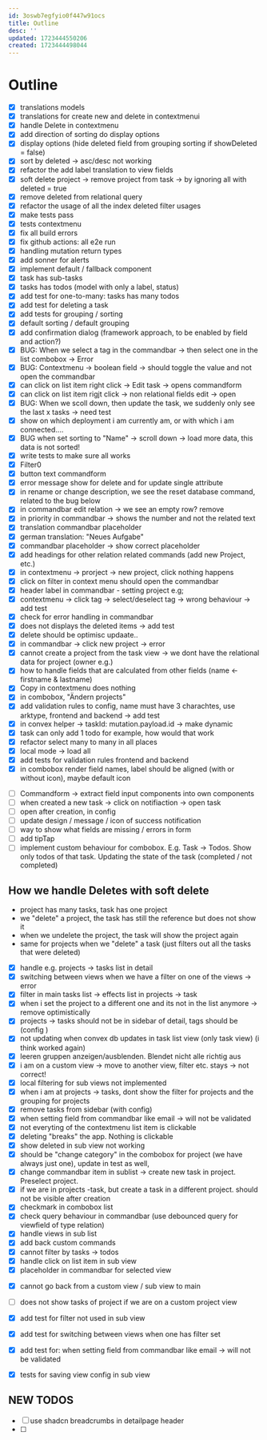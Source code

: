 ```yaml
---
id: 3oswb7egfyio0f447w91ocs
title: Outline
desc: ''
updated: 1723444550206
created: 1723444498044
---
```


# Outline

- [x] translations models
- [x] translations for create new and delete in contextmenui
- [x] handle Delete in contextmenu
- [x] add direction of sorting do display options
- [x] display options (hide deleted field from grouping sorting if showDeleted = false)
- [x] sort by deleted -> asc/desc not working
- [x] refactor the add label translation to view fields
- [x] soft delete project -> remove project from task -> by ignoring all with deleted = true
- [x] remove deleted from relational query
- [x] refactor the usage of all the index deleted filter usages
- [x] make tests pass
- [x] tests contextmenu
- [x] fix all build errors
- [x] fix github actions: all e2e run
- [x] handling mutation return types
- [x] add sonner for alerts
- [x] implement default / fallback component
- [x] task has sub-tasks
- [x] tasks has todos (model with only a label, status)
- [x] add test for one-to-many: tasks has many todos
- [x] add test for deleting a task
- [x] add tests for grouping / sorting
- [x] default sorting / default grouping
- [x] add confirmation dialog (framework approach, to be enabled by field and action?)
- [x] BUG: When we select a tag in the commandbar -> then select one in the list combobox -> Error
- [x] BUG: Contextmenu -> boolean field -> should toggle the value and not open the commandbar
- [x] can click on list item right click -> Edit task -> opens commandform
- [x] can click on list item rigjt click -> non relational fields edit -> open
- [x] BUG: When we scoll down, then update the task, we suddenly only see the last x tasks -> need test
- [x] show on which deployment i am currently am, or with which i am connected....
- [x] BUG when set sorting to "Name" -> scroll down -> load more data, this data is not sorted!
- [x] write tests to make sure all works
- [x] Filter0
- [x] button text commandform
- [x] error message show for delete and for update single attribute
- [x] in rename or change description, we see the reset database command, related to the bug below
- [x] in commandbar edit relation -> we see an empty row? remove
- [x] in priority in commandbar -> shows the number and not the related text
- [x] translation commandbar placeholder
- [x] german translation: "Neues Aufgabe"
- [x] commandbar placeholder -> show correct placeholder
- [x] add headings for other relation related commands (add new Project, etc.)
- [x] in contextmenu -> prorject -> new project, click nothing happens
- [x] click on filter in context menu should open the commandbar
- [x] header label in commandbar - setting project e.g;
- [x] contextmenu -> click tag -> select/deselect tag -> wrong behaviour -> add test
- [x] check for error handling in commandbar
- [x] does not displays the deleted items -> add test
- [x] delete should be optimisc updaate..
- [x] in commandbar -> click new project -> error
- [x] cannot create a project from the task view -> we dont have the relational data for project (owner e.g.)
- [x] how to handle fields that are calculated from other fields (name <- firstname & lastname)
- [x] Copy in contextmenu does nothing
- [x] in combobox, "Ändern projects"
- [x] add validation rules to config, name must have 3 charachtes, use arktype, frontend and backend -> add test
- [x] in convex helper -> taskId: mutation.payload.id -> make dynamic
- [x] task can only add 1 todo for example, how would that work
- [x] refactor select many to many in all places
- [x] local mode -> load all
- [x] add tests for validation rules frontend and backend
- [x] in combobox render field names, label should be aligned (with or without icon), maybe default icon

<!-- FEATURE -->

- [ ] Commandform -> extract field input components into own components
- [ ] when created a new task -> click on notifiaction -> open task
- [ ] open after creation, in config
- [ ] update design / message / icon of success notification
- [ ] way to show what fields are missing / errors in form
- [ ] add tipTap
- [ ] implement custom behaviour for combobox. E.g. Task -> Todos. Show only todos of that task. Updating the state of the task (completed / not completed)

## How we handle Deletes with soft delete

- project has many tasks, task has one project
- we "delete" a project, the task has still the reference but does not show it
- when we undelete the project, the task will show the project again
- same for projects when we "delete" a task (just filters out all the tasks that were deleted)

- [x] handle e.g. projects -> tasks list in detail
- [x] switching between views when we have a filter on one of the views -> error
- [x] filter in main tasks list -> effects list in projects -> task
- [x] when i set the project to a different one and its not in the list anymore -> remove optimistically
- [x] projects -> tasks should not be in sidebar of detail, tags should be (config )
- [x] not updating when convex db updates in task list view (only task view) (i think worked again)
- [x] leeren gruppen anzeigen/ausblenden. Blendet nicht alle richtig aus
- [x] i am on a custom view -> move to another view, filter etc. stays -> not correct!
- [x] local filtering for sub views not implemented
- [x] when i am at projects -> tasks, dont show the filter for projects and the grouping for projects
- [x] remove tasks from sidebar (with config)
- [x] when setting field from commandbar like email -> will not be validated
- [x] not everyting of the contextmenu list item is clickable
- [x] deleting "breaks" the app. Nothing is clickable
- [x] show deleted in sub view not working
- [x] should be "change category" in the combobox for project (we have always just one), update in test as well,
- [x] change commandbar item in sublist -> create new task in project. Preselect project.
- [x] if we are in projects -task, but create a task in a different project. should not be visible after creation
- [x] checkmark in combobox list
- [x] check query behaviour in commandbar (use debounced query for viewfield of type relation)
- [x] handle views in sub list
- [x] add back custom commands
- [x] cannot filter by tasks -> todos
- [x] handle click on list item in sub view
- [x] placeholder in commandbar for selected view
<!-- todo tests -->

- [x] cannot go back from a custom view / sub view to main
- [ ] does not show tasks of project if we are on a custom project view

- [x] add test for filter not used in sub view
- [x] add test for switching between views when one has filter set
- [x] add test for: when setting field from commandbar like email -> will not be validated
- [x] tests for saving view config in sub view

<!--  -->

## NEW TODOS

- [ ] use shadcn breadcrumbs in detailpage header
- [ ]
